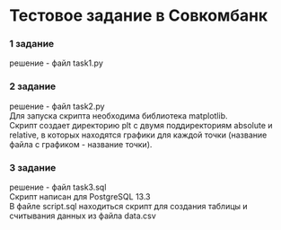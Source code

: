 # Тестовое задание в Совкомбанк
### 1 задание
решение - файл task1.py
### 2 задание
решение - файл task2.py
<br>
Для запуска скрипта необходима библиотека matplotlib.
<br>
Скрипт создает директорию plt с двумя поддиректориям absolute и relative, в которых находятся графики для каждой точки (название файла с графиком - название точки).
### 3 задание
решение - файл task3.sql
<br>
Скрипт написан для PostgreSQL 13.3
<br>
В файле script.sql находиться скрипт для создания таблицы и считывания данных из файла data.csv
